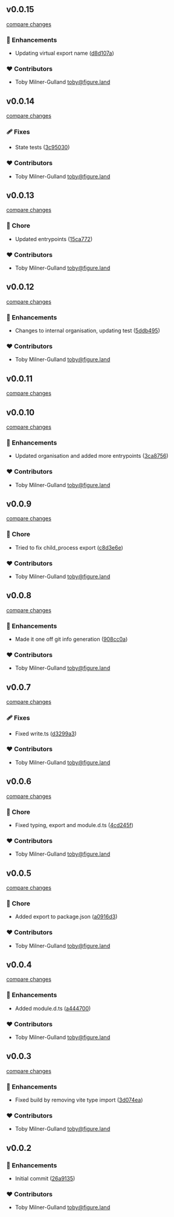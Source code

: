 #
## v0.0.15

[compare changes](https://github.com/figureland/git/compare/v0.0.14...v0.0.15)

### 🚀 Enhancements

- Updating virtual export name ([d8d107a](https://github.com/figureland/git/commit/d8d107a))

### ❤️ Contributors

- Toby Milner-Gulland <toby@figure.land>

## v0.0.14

[compare changes](https://github.com/figureland/git/compare/v0.0.13...v0.0.14)

### 🩹 Fixes

- State tests ([3c95030](https://github.com/figureland/git/commit/3c95030))

### ❤️ Contributors

- Toby Milner-Gulland <toby@figure.land>

## v0.0.13

[compare changes](https://github.com/figureland/git/compare/v0.0.12...v0.0.13)

### 🏡 Chore

- Updated entrypoints ([15ca772](https://github.com/figureland/git/commit/15ca772))

### ❤️ Contributors

- Toby Milner-Gulland <toby@figure.land>

## v0.0.12

[compare changes](https://github.com/figureland/git/compare/v0.0.11...v0.0.12)

### 🚀 Enhancements

- Changes to internal organisation, updating test ([5ddb495](https://github.com/figureland/git/commit/5ddb495))

### ❤️ Contributors

- Toby Milner-Gulland <toby@figure.land>

## v0.0.11

[compare changes](https://github.com/figureland/git/compare/v0.0.10...v0.0.11)

## v0.0.10

[compare changes](https://github.com/figureland/git/compare/v0.0.9...v0.0.10)

### 🚀 Enhancements

- Updated organisation and added more entrypoints ([3ca8756](https://github.com/figureland/git/commit/3ca8756))

### ❤️ Contributors

- Toby Milner-Gulland <toby@figure.land>

## v0.0.9

[compare changes](https://github.com/figureland/git/compare/v0.0.8...v0.0.9)

### 🏡 Chore

- Tried to fix child_process export ([c8d3e6e](https://github.com/figureland/git/commit/c8d3e6e))

### ❤️ Contributors

- Toby Milner-Gulland <toby@figure.land>

## v0.0.8

[compare changes](https://github.com/figureland/git/compare/v0.0.7...v0.0.8)

### 🚀 Enhancements

- Made it one off git info generation ([908cc0a](https://github.com/figureland/git/commit/908cc0a))

### ❤️ Contributors

- Toby Milner-Gulland <toby@figure.land>

## v0.0.7

[compare changes](https://github.com/figureland/git/compare/v0.0.6...v0.0.7)

### 🩹 Fixes

- Fixed write.ts ([d3299a3](https://github.com/figureland/git/commit/d3299a3))

### ❤️ Contributors

- Toby Milner-Gulland <toby@figure.land>

## v0.0.6

[compare changes](https://github.com/figureland/git/compare/v0.0.5...v0.0.6)

### 🏡 Chore

- Fixed typing, export and module.d.ts ([4cd245f](https://github.com/figureland/git/commit/4cd245f))

### ❤️ Contributors

- Toby Milner-Gulland <toby@figure.land>

## v0.0.5

[compare changes](https://github.com/figureland/git/compare/v0.0.4...v0.0.5)

### 🏡 Chore

- Added export to package.json ([a0916d3](https://github.com/figureland/git/commit/a0916d3))

### ❤️ Contributors

- Toby Milner-Gulland <toby@figure.land>

## v0.0.4

[compare changes](https://github.com/figureland/git/compare/v0.0.3...v0.0.4)

### 🚀 Enhancements

- Added module.d.ts ([a444700](https://github.com/figureland/git/commit/a444700))

### ❤️ Contributors

- Toby Milner-Gulland <toby@figure.land>

## v0.0.3

[compare changes](https://github.com/figureland/git/compare/v0.0.2...v0.0.3)

### 🚀 Enhancements

- Fixed build by removing vite type import ([3d074ea](https://github.com/figureland/git/commit/3d074ea))

### ❤️ Contributors

- Toby Milner-Gulland <toby@figure.land>

## v0.0.2


### 🚀 Enhancements

- Initial commit ([26a9135](https://github.com/figureland/git/commit/26a9135))

### ❤️ Contributors

- Toby Milner-Gulland <toby@figure.land>

